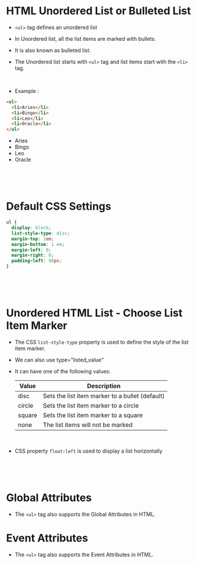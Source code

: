 # HTML Unordered List or Bulleted List

- `<ul>` tag defines an unordered list

- In Unordered list, all the list items are marked with bullets.

- It is also known as bulleted list.

- The Unordered list starts with `<ul>` tag and list items start with the `<li>` tag.

&nbsp;

- Example :

```html
<ul>
  <li>Aries</li>
  <li>Bingo</li>
  <li>Leo</li>
  <li>Oracle</li>
</ul>
```

<ul>  
 <li>Aries</li>  
 <li>Bingo</li>  
 <li>Leo</li>  
 <li>Oracle</li>  
</ul>

&nbsp;

&nbsp;

# Default CSS Settings

```css
ul {
  display: block;
  list-style-type: disc;
  margin-top: 1em;
  margin-bottom: 1 em;
  margin-left: 0;
  margin-right: 0;
  padding-left: 40px;
}
```

&nbsp;

&nbsp;

# Unordered HTML List - Choose List Item Marker

- The CSS `list-style-type` property is used to define the style of the list item marker.

- We can also use type="listed_value"

- It can have one of the following values:

  | Value  | Description                                     |
  | ------ | ----------------------------------------------- |
  | disc   | Sets the list item marker to a bullet (default) |
  | circle | Sets the list item marker to a circle           |
  | square | Sets the list item marker to a square           |
  | none   | The list items will not be marked               |

&nbsp;

- CSS property `float:left` is used to display a list horizontally

&nbsp;

&nbsp;

# Global Attributes

- The `<ul>` tag also supports the Global Attributes in HTML.

# Event Attributes

- The `<ul>` tag also supports the Event Attributes in HTML.
